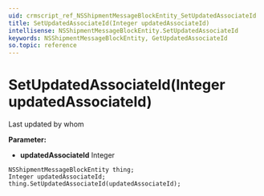 ```yaml
---
uid: crmscript_ref_NSShipmentMessageBlockEntity_SetUpdatedAssociateId
title: SetUpdatedAssociateId(Integer updatedAssociateId)
intellisense: NSShipmentMessageBlockEntity.SetUpdatedAssociateId
keywords: NSShipmentMessageBlockEntity, GetUpdatedAssociateId
so.topic: reference
---
```


# SetUpdatedAssociateId(Integer updatedAssociateId)

Last updated by whom

**Parameter:** 
 - **updatedAssociateId** Integer

```crmscript
NSShipmentMessageBlockEntity thing;
Integer updatedAssociateId;
thing.SetUpdatedAssociateId(updatedAssociateId);
```

